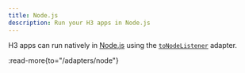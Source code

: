 ```yaml
---
title: Node.js
description: Run your H3 apps in Node.js
---
```


H3 apps can run natively in [Node.js](https://nodejs.org/) using the [`toNodeListener`](/adapters/node) adapter.

:read-more{to="/adapters/node"}
